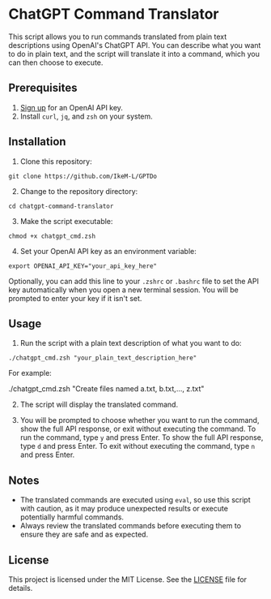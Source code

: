 # ChatGPT Command Translator

This script allows you to run commands translated from plain text descriptions using OpenAI's ChatGPT API. You can describe what you want to do in plain text, and the script will translate it into a command, which you can then choose to execute.

## Prerequisites

1. [Sign up](https://beta.openai.com/signup/) for an OpenAI API key.
2. Install `curl`, `jq`, and `zsh` on your system.

## Installation

1. Clone this repository:

``git clone https://github.com/IkeM-L/GPTDo``


2. Change to the repository directory:

``cd chatgpt-command-translator``


3. Make the script executable:

``chmod +x chatgpt_cmd.zsh``

4. Set your OpenAI API key as an environment variable:

``export OPENAI_API_KEY="your_api_key_here"``

Optionally, you can add this line to your `.zshrc` or `.bashrc` file to set the API key automatically when you open a new terminal session. You will be prompted to enter your key if it isn't set.

## Usage

1. Run the script with a plain text description of what you want to do:

``./chatgpt_cmd.zsh "your_plain_text_description_here"``

For example:

./chatgpt_cmd.zsh "Create files named a.txt, b.txt,..., z.txt"


2. The script will display the translated command.

3. You will be prompted to choose whether you want to run the command, show the full API response, or exit without executing the command. To run the command, type `y` and press Enter. To show the full API response, type `d` and press Enter. To exit without executing the command, type `n` and press Enter.

## Notes

- The translated commands are executed using `eval`, so use this script with caution, as it may produce unexpected results or execute potentially harmful commands.
- Always review the translated commands before executing them to ensure they are safe and as expected.

## License

This project is licensed under the MIT License. See the [LICENSE](LICENSE) file for details.
 
